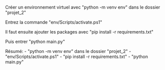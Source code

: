 Créer un environnement virtuel avec "python -m venv env" dans le dossier "projet_2"

Entrez la commande "env/Scripts/activate.ps1"

Il faut ensuite ajouter les packages avec "pip install -r requirements.txt"

Puis entrer "python main.py"

Résumé: - "python -m venv env" dans le dossier "projet_2"
        - "env/Scripts/activate.ps1"
        - "pip install -r requirements.txt"
        - "python main.py"